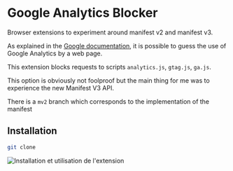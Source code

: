 # Google Analytics Blocker

Browser extensions to experiment around manifest v2 and manifest v3.

As explained in the [Google documentation](https://support.google.com/analytics/answer/1032399?hl=fr), it is possible to guess the use of Google Analytics by a web page.

This extension blocks requests to scripts `analytics.js`, `gtag.js`, `ga.js`.

This option is obviously not foolproof but the main thing for me was to experience the new Manifest V3 API.

There is a `mv2` branch which corresponds to the implementation of the manifest

## Installation

```bash
git clone 
```

![Installation et utilisation de l'extension](./usage.gif)